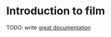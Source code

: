 # Introduction to film

TODO: write [great documentation](http://jacobian.org/writing/what-to-write/)
